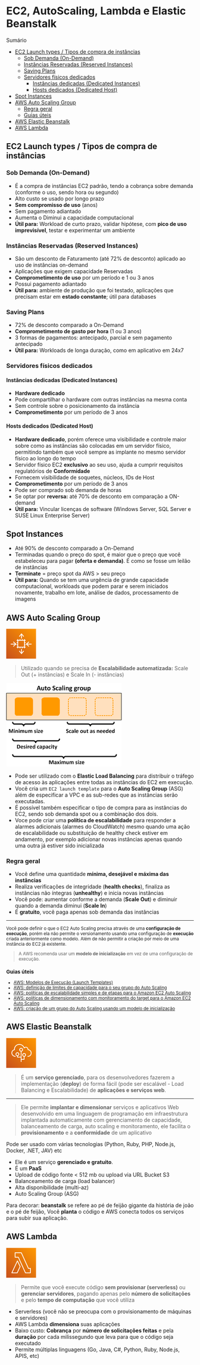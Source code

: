 <h1> EC2, AutoScaling, Lambda e Elastic Beanstalk </h1>

</h2> Sumário </h2>

- [EC2 Launch types / Tipos de compra de instâncias](#ec2-launch-types--tipos-de-compra-de-instâncias)
  - [Sob Demanda (On-Demand)](#sob-demanda-on-demand)
  - [Instâncias Reservadas (Reserved Instances)](#instâncias-reservadas-reserved-instances)
  - [Saving Plans](#saving-plans)
  - [Servidores físicos dedicados](#servidores-físicos-dedicados)
    - [Instâncias dedicadas (Dedicated Instances)](#instâncias-dedicadas-dedicated-instances)
    - [Hosts dedicados (Dedicated Host)](#hosts-dedicados-dedicated-host)
- [Spot Instances](#spot-instances)
- [AWS Auto Scaling Group](#aws-auto-scaling-group)
  - [Regra geral](#regra-geral)
  - [Guias úteis](#guias-úteis)
- [AWS Elastic Beanstalk](#aws-elastic-beanstalk)
- [AWS Lambda](#aws-lambda)

## EC2 Launch types / Tipos de compra de instâncias

### Sob Demanda (On-Demand)

- É a compra de instâncias EC2 padrão, tendo a cobrança sobre demanda (conforme o uso, sendo hora ou segundo)
- Alto custo se usado por longo prazo
- **Sem compromisso de uso** (anos)
- Sem pagamento adiantado
- Aumenta o Diminui a capacidade computacional
- **Útil para:** Workload de curto prazo, validar hipótese, com **pico de uso imprevisível**, testar e experimentar um ambiente

### Instâncias Reservadas (Reserved Instances)

- São um desconto de Faturamento (até 72% de desconto) aplicado ao uso de instâncias on-demand
- Aplicações que exigem capacidade Reservadas
- **Comprometimento de uso** por um período e 1 ou 3 anos
- Possui pagamento adiantado
- **Útil para:** ambiente de produção que foi testado, aplicações que precisam estar em **estado constante**; útil para databases

### Saving Plans

- 72% de desconto comparado a On-Demand
- **Comprometimento de gasto por hora** (1 ou 3 anos)
- 3 formas de pagamentos: antecipado, parcial e sem pagamento antecipado
- **Útil para:** Workloads de longa duração, como em aplicativo em 24x7

### Servidores físicos dedicados

#### Instâncias dedicadas (Dedicated Instances)

- **Hardware dedicado**
- Pode compartilhar o hardware com outras instâncias na mesma conta
- Sem controle sobre o posicionamento da instância
- **Comprometimento** por um período de 3 anos

#### Hosts dedicados (Dedicated Host)

- **Hardware dedicado**, porém oferece uma visibilidade e controle maior sobre como as instâncias são colocadas em um servidor físico, permitindo também que você sempre as implante no mesmo servidor físico ao longo do tempo
- Servidor físico EC2 **exclusivo** ao seu uso, ajuda a cumprir requisitos regulatórios de **Conformidade**
- Fornecem visibilidade de soquetes, núcleos, IDs de Host
- **Comprometimento** por um período de 3 anos
- Pode ser comprado sob demanda de horas
- Se optar por **reversa:** até 70% de desconto em comparação a ON-demand
- **Útil para:** Vincular licenças de software (Windows Server, SQL Server e SUSE Linux Enterprise Server)

## Spot Instances

- Até 90% de desconto comparado a On-Demand
- Terminadas quando o preço do spot, é maior que o preço que você estabeleceu para pagar **(oferta e demanda)**. É como se fosse um leilão de instâncias
- **Terminate** = preço spot da AWS > seu preço
- **Útil para:** Quando se tem uma urgência de grande capacidade computacional, workloads que podem parar e serem iniciados novamente, trabalho em lote, análise de dados, processamento de imagens

## AWS Auto Scaling Group

![EC2 Auto Scaling](./images/svg/compute/ec2autoscaling.svg)

> Utilizado quando se precisa de **Escalabilidade automatizada:** Scale Out (+ instâncias) e Scale In (- instâncias)

![auto scaling group](images/as-basic-diagram.png)

- Pode ser utilizado com o **Elastic Load Balancing** para distribuir o tráfego de acesso às aplicações entre todas as instâncias do EC2 em execução.
- Você cria um `EC2 launch template` para o **Auto Scaling Group** (ASG) além de especificar a VPC e as sub-redes que as instâncias serão executadas.
- É possível também especificar o tipo de compra para as instâncias do EC2, sendo sob demanda spot ou a combinação dos dois.
- Voce pode criar uma **política de escalabilidade** para responder a alarmes adicionais (alarmes do CloudWatch) mesmo quando uma ação de escalabilidade ou substituição de healthy check estiver em andamento, por exemplo adicionar novas instâncias apenas quando uma outra já estiver sido inicializada

### Regra geral

- Você define uma quantidade **mínima, desejável e máxima das instâncias**
- Realiza verificações de integridade (**health checks**), finaliza as instâncias não íntegras (**unhealthy**) e inicia novas instâncias
- Você pode: aumentar conforme a demanda (**Scale Out**) e diminuir quando a demanda diminui (**Scale In**)
- É **gratuito**, você paga apenas sob demanda das instâncias

---

<small>

Você pode definir o que o EC2 Auto Scaling precisa através de uma **configuração de execução**, porém ela não permite o versionamento usando uma configuração de **execução**  criada anteriormente como modelo. Além de não permitir a criação por meio de uma instância do EC2 já existente.

> A AWS recomenda usar um **modelo de inicialização** em vez de uma configuração de execução.

### Guias úteis

- [AWS: Modelos de Execução (Launch Templates)](https://docs.aws.amazon.com/pt_br/autoscaling/ec2/userguide/launch-templates.html)
- [AWS: definição de limites de capacidade para o seu grupo do Auto Scaling](https://docs.aws.amazon.com/autoscaling/ec2/userguide/asg-capacity-limits.html)
- [AWS: políticas de escalabilidade simples e de etapas para o Amazon EC2 Auto Scaling](https://docs.aws.amazon.com/autoscaling/ec2/userguide/as-scaling-simple-step.html)
- [AWS: políticas de dimensionamento com monitoramento do target para o Amazon EC2 Auto Scaling](https://docs.aws.amazon.com/autoscaling/ec2/userguide/as-scaling-target-tracking.html)
- [AWS: criação de um grupo do Auto Scaling usando um modelo de inicialização](https://docs.aws.amazon.com/autoscaling/ec2/userguide/create-asg-launch-template.html)

</small>

## AWS Elastic Beanstalk

![AWS Elastic Beanstalk](./images/svg/compute/beanstalk.svg)

> É um **serviço gerenciado**, para os desenvolvedores fazerem a implementação (**deploy**) de forma fácil (pode ser escalável - Load Balancing e Escalabilidade) de **aplicações e serviços web**.

---

> Ele permite **implantar e dimensionar** serviços e aplicativos Web desenvolvido em uma linguagem de programação em infraestrutura implantada automaticamente com gerenciamento de capacidade, balanceamento de carga, auto scaling e monitoramento, ele facilita o **provisionamento** e a **conformidade** de um aplicativo

Pode ser usado com várias tecnologias (Python, Ruby, PHP, Node.js, Docker, .NET, JAV) etc

- Ele é um serviço **gerenciado e gratuito**.
- É um **PaaS**
- Upload de código fonte < 512 mb ou upload via URL Bucket S3
- Balanceamento de carga (load balancer)
- Alta disponibilidade (multi-az)
- Auto Scaling Group (ASG)

Para decorar: **beanstalk** se refere ao pé de feijão gigante da história de joão e o pé de feijão, Você **planta** o código e AWS conecta todos os serviços para subir sua aplicação.

## AWS Lambda

![AWS Lambda](./images/svg/compute/lambda.svg)

> Permite que você execute código **sem provisionar (serverless)** ou **gerenciar servidores**, pagando apenas pelo **número de solicitações** e pelo **tempo de computação** que você utiliza

- Serverless (você não se preocupa com o provisionamento de máquinas e servidores)
- AWS Lambda **dimensiona** suas aplicações
- Baixo custo: **Cobrança** por **número de solicitações feitas** e pela **duração** por cada milissegundo que leva para que o código seja executado
- Permite múltiplas linguagens (Go, Java, C#, Python, Ruby, Node.js, APIS, etc)
